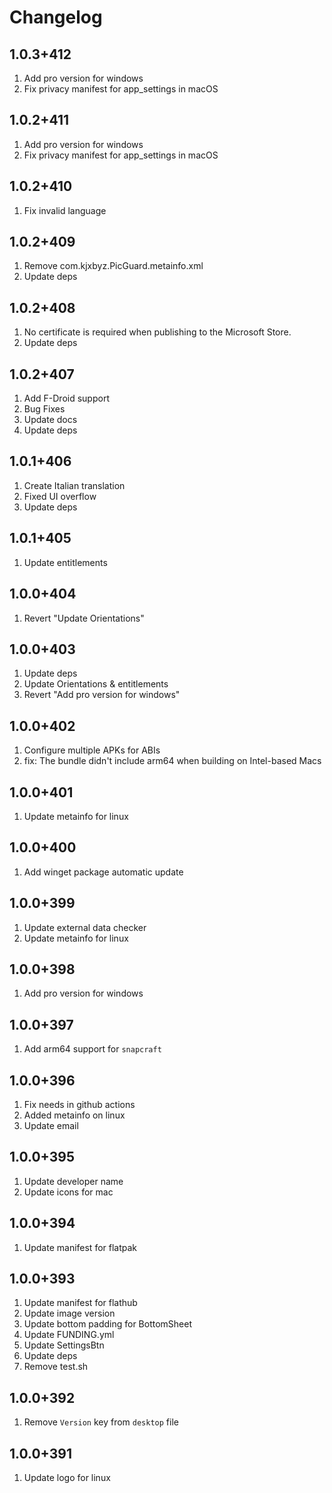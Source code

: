 # Changelog

## 1.0.3+412

1. Add pro version for windows
2. Fix privacy manifest for app_settings in macOS

## 1.0.2+411

1. Add pro version for windows
2. Fix privacy manifest for app_settings in macOS

## 1.0.2+410

1. Fix invalid language

## 1.0.2+409

1. Remove com.kjxbyz.PicGuard.metainfo.xml
2. Update deps

## 1.0.2+408

1. No certificate is required when publishing to the Microsoft Store.
2. Update deps

## 1.0.2+407

1. Add F-Droid support
2. Bug Fixes
3. Update docs
4. Update deps

## 1.0.1+406

1. Create Italian translation
2. Fixed UI overflow
3. Update deps

## 1.0.1+405

1. Update entitlements

## 1.0.0+404

1. Revert "Update Orientations"

## 1.0.0+403

1. Update deps
2. Update Orientations & entitlements
3. Revert "Add pro version for windows"

## 1.0.0+402

1. Configure multiple APKs for ABIs
2. fix: The bundle didn't include arm64 when building on Intel-based Macs

## 1.0.0+401

1. Update metainfo for linux

## 1.0.0+400

1. Add winget package automatic update

## 1.0.0+399

1. Update external data checker
2. Update metainfo for linux

## 1.0.0+398

1. Add pro version for windows

## 1.0.0+397

1. Add arm64 support for `snapcraft`

## 1.0.0+396

1. Fix needs in github actions
2. Added metainfo on linux
3. Update email

## 1.0.0+395

1. Update developer name
2. Update icons for mac

## 1.0.0+394

1. Update manifest for flatpak

## 1.0.0+393

1. Update manifest for flathub
2. Update image version
3. Update bottom padding for BottomSheet
4. Update FUNDING.yml
5. Update SettingsBtn
6. Update deps
7. Remove test.sh

## 1.0.0+392

1. Remove `Version` key from `desktop` file

## 1.0.0+391

1. Update logo for linux
